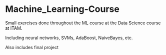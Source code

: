 # Machine_Learning-Course

Small exercises done throughout the ML course at the Data Science course at ITAM.

Including neural networks, SVMs, AdaBoost, NaiveBayes, etc.

Also includes final project
